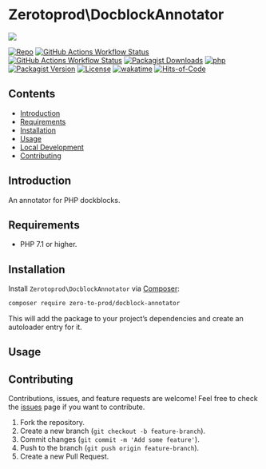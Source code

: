 # Zerotoprod\DocblockAnnotator

![](art/logo.png)

[![Repo](https://img.shields.io/badge/github-gray?logo=github)](https://github.com/zero-to-prod/docblock-annotator)
[![GitHub Actions Workflow Status](https://img.shields.io/github/actions/workflow/status/zero-to-prod/docblock-annotator/test.yml?label=test)](https://github.com/zero-to-prod/docblock-annotator/actions)
[![GitHub Actions Workflow Status](https://img.shields.io/github/actions/workflow/status/zero-to-prod/docblock-annotator/backwards_compatibility.yml?label=backwards_compatibility)](https://github.com/zero-to-prod/docblock-annotator/actions)
[![Packagist Downloads](https://img.shields.io/packagist/dt/zero-to-prod/docblock-annotator?color=blue)](https://packagist.org/packages/zero-to-prod/docblock-annotator/stats)
[![php](https://img.shields.io/packagist/php-v/zero-to-prod/docblock-annotator.svg?color=purple)](https://packagist.org/packages/zero-to-prod/docblock-annotator/stats)
[![Packagist Version](https://img.shields.io/packagist/v/zero-to-prod/docblock-annotator?color=f28d1a)](https://packagist.org/packages/zero-to-prod/docblock-annotator)
[![License](https://img.shields.io/packagist/l/zero-to-prod/docblock-annotator?color=pink)](https://github.com/zero-to-prod/docblock-annotator/blob/main/LICENSE.md)
[![wakatime](https://wakatime.com/badge/github/zero-to-prod/docblock-annotator.svg)](https://wakatime.com/badge/github/zero-to-prod/docblock-annotator)
[![Hits-of-Code](https://hitsofcode.com/github/zero-to-prod/docblock-annotator?branch=main)](https://hitsofcode.com/github/zero-to-prod/docblock-annotator/view?branch=main)

## Contents

- [Introduction](#introduction)
- [Requirements](#requirements)
- [Installation](#installation)
- [Usage](#usage)
- [Local Development](./LOCAL_DEVELOPMENT.md)
- [Contributing](#contributing)

## Introduction

An annotator for PHP dockblocks.

## Requirements

- PHP 7.1 or higher.

## Installation

Install `Zerotoprod\DocblockAnnotator` via [Composer](https://getcomposer.org/):

```bash
composer require zero-to-prod/docblock-annotator
```

This will add the package to your project’s dependencies and create an autoloader entry for it.

## Usage



## Contributing

Contributions, issues, and feature requests are welcome!
Feel free to check the [issues](https://github.com/zero-to-prod/docblock-annotator/issues) page if you want to contribute.

1. Fork the repository.
2. Create a new branch (`git checkout -b feature-branch`).
3. Commit changes (`git commit -m 'Add some feature'`).
4. Push to the branch (`git push origin feature-branch`).
5. Create a new Pull Request.
